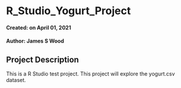 # R_Studio_Yogurt_Project

#### Created: on April 01, 2021

#### Author: James S Wood

## Project Description
This is a R Studio test project. This project will explore the yogurt.csv dataset.
